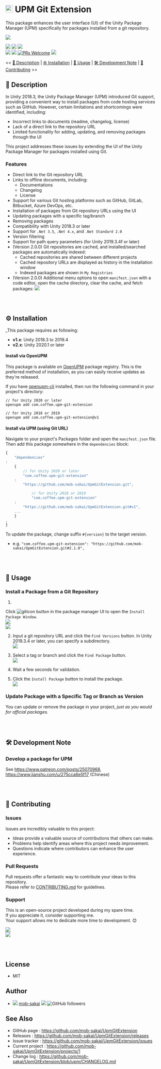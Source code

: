# <img src="https://git-scm.com/images/logos/downloads/Git-Icon-1788C.svg" height="24px" > UPM Git Extension

This package enhances the user interface (UI) of the Unity Package Manager (UPM) specifically for packages installed
from a git repository.

![](https://user-images.githubusercontent.com/12690315/60764681-20c28380-a0c9-11e9-9c3c-75e3d4e0279e.png)

[![](https://img.shields.io/npm/v/com.coffee.upm-git-extension?label=openupm&registry_uri=https://package.openupm.com)](https://openupm.com/packages/com.coffee.upm-git-extension/)
[![](https://img.shields.io/github/v/release/mob-sakai/UpmGitExtension?include_prereleases)](https://github.com/mob-sakai/UpmGitExtension/releases)
[![](https://img.shields.io/github/license/mob-sakai/UpmGitExtension.svg)](https://github.com/mob-sakai/UpmGitExtension/blob/upm/LICENSE.txt)  
![](https://img.shields.io/badge/Unity-2018.3+-57b9d3.svg?style=flat&logo=unity)
![](https://github.com/mob-sakai/UpmGitExtension/actions/workflows/test.yml/badge.svg?branch=develop)
[![PRs Welcome](https://img.shields.io/badge/PRs-welcome-orange.svg)](http://makeapullrequest.com)
[![](https://img.shields.io/twitter/follow/mob_sakai.svg?label=Follow&style=social)](https://twitter.com/intent/follow?screen_name=mob_sakai)

<< [📝 Description](#-description) | [⚙ Installation](#-installation) | [🚀 Usage](#-usage) | [🛠 Development Note](#-development-note) | [🤝 Contributing](#-contributing) >>

## 📝 Description

In Unity 2018.3, the Unity Package Manager (UPM) introduced Git support, providing a convenient way to install packages
from code hosting services such as GitHub. However, certain limitations and shortcomings were identified, including:

- Incorrect links to documents (readme, changelog, license)
- Lack of a direct link to the repository URL
- Limited functionality for adding, updating, and removing packages through the UI

This project addresses these issues by extending the UI of the Unity Package Manager for packages installed using Git.

### Features

- Direct link to the Git repository URL
- Links to offline documents, including:
    - Documentations
    - Changelog
    - License
- Support for various Git hosting platforms such as GitHub, GitLab, Bitbucket, Azure DevOps, etc.
- Installation of packages from Git repository URLs using the UI
- Updating packages with a specific tag/branch
- Removing packages
- Compatibility with Unity 2018.3 or later
- Support for `.Net 3.5`, `.Net 4.x`, and `.Net Standard 2.0`
- Version filtering
- Support for path query parameters (for Unity 2019.3.4f or later)
- (Version 2.0.0) Git repositories are cached, and installed/searched packages are automatically indexed:
    - Cached repositories are shared between different projects
    - Cached repository URLs are displayed as history in the installation window
    - Indexed packages are shown in `My Registries`
- (Version 2.0.0) Additional menu options to open `manifest.json` with a code editor, open the cache directory, clear
  the cache, and fetch packages:
  ![](https://user-images.githubusercontent.com/12690315/169232173-943ee8cf-9d18-435d-aea2-3fdd16538cf7.png)

<br><br>

## ⚙ Installation

_This package requires as following:

- **v1.x**: Unity 2018.3 to 2019.4
- **v2.x**: Unity 2020.1 or later

#### Install via OpenUPM

This package is available on [OpenUPM](https://openupm.com) package registry.
This is the preferred method of installation, as you can easily receive updates as they're released.

If you have [openupm-cli](https://github.com/openupm/openupm-cli) installed, then run the following command in your
project's directory:

```
// for Unity 2020 or later
openupm add com.coffee.upm-git-extension

// for Unity 2018 or 2019
openupm add com.coffee.upm-git-extension@v1 
```

#### Install via UPM (using Git URL)

Navigate to your project's Packages folder and open the `manifest.json` file. Then add this package somewhere in
the `dependencies` block:

```js
{
    "dependencies"
:
    {
        // for Unity 2020 or later
        "com.coffee.upm-git-extension"
    :
        "https://github.com/mob-sakai/UpmGitExtension.git",

            // for Unity 2018 or 2019
            "com.coffee.upm-git-extension"
    :
        "https://github.com/mob-sakai/UpmGitExtension.git#v1",
    ...
    }
,
}
```

To update the package, change suffix `#{version}` to the target version.

* e.g. `"com.coffee.upm-git-extension": "https://github.com/mob-sakai/UpmGitExtension.git#2.1.0",`

<br><br>

## 🚀 Usage

### Install a Package from a Git Repository

1.
Click ![giticon](https://user-images.githubusercontent.com/12690315/60764763-7fd4c800-a0ca-11e9-957b-ca68e3ca6123.png)
button in the package manager UI to open the `Install Package Window`.  
![](https://user-images.githubusercontent.com/12690315/60766233-dbf71680-a0e1-11e9-8303-fbd790e9e35b.png)  
![](https://user-images.githubusercontent.com/12690315/60764768-91b66b00-a0ca-11e9-9ccd-9fef88c77d5e.png)

2. Input a git repository URL and click the `Find Versions` button. In Unity 2019.3.4 or later, you can specify a
   subdirectory.  
   ![](https://user-images.githubusercontent.com/12690315/60766258-4314cb00-a0e2-11e9-91f8-3aad514450bc.png)

3. Select a tag or branch and click the `Find Package` button.  
   ![](https://user-images.githubusercontent.com/12690315/60766257-4314cb00-a0e2-11e9-8b2e-23efc50ded72.png)

4. Wait a few seconds for validation.

5. Click the `Install Package` button to install the package.  
   ![](https://user-images.githubusercontent.com/12690315/60766259-4314cb00-a0e2-11e9-9b89-0bc0d4f71517.png)

### Update Package with a Specific Tag or Branch as Version

You can update or remove the package in your project, _just as you would for official packages._

<br><br>

## 🛠 Development Note

### Develop a package for UPM

See https://www.patreon.com/posts/25070968, https://www.jianshu.com/u/275cca6e5f17 (Chinese)

<br><br>

## 🤝 Contributing

### Issues

Issues are incredibly valuable to this project:

- Ideas provide a valuable source of contributions that others can make.
- Problems help identify areas where this project needs improvement.
- Questions indicate where contributors can enhance the user experience.

### Pull Requests

Pull requests offer a fantastic way to contribute your ideas to this repository.  
Please refer to [CONTRIBUTING.md](/../../blob/main/CONTRIBUTING.md) for guidelines.

### Support

This is an open-source project developed during my spare time.  
If you appreciate it, consider supporting me.  
Your support allows me to dedicate more time to development. 😊

[![](https://user-images.githubusercontent.com/12690315/50731629-3b18b480-11ad-11e9-8fad-4b13f27969c1.png)](https://www.patreon.com/join/2343451?)  
[![](https://user-images.githubusercontent.com/12690315/66942881-03686280-f085-11e9-9586-fc0b6011029f.png)](https://github.com/users/mob-sakai/sponsorship)

<br><br>

## License

* MIT

## Author

* ![](https://user-images.githubusercontent.com/12690315/96986908-434a0b80-155d-11eb-8275-85138ab90afa.png) [mob-sakai](https://github.com/mob-sakai) [![](https://img.shields.io/twitter/follow/mob_sakai.svg?label=Follow&style=social)](https://twitter.com/intent/follow?screen_name=mob_sakai) ![GitHub followers](https://img.shields.io/github/followers/mob-sakai?style=social)

## See Also

- GitHub page : https://github.com/mob-sakai/UpmGitExtension
- Releases : https://github.com/mob-sakai/UpmGitExtension/releases
- Issue tracker : https://github.com/mob-sakai/UpmGitExtension/issues
- Current project : https://github.com/mob-sakai/UpmGitExtension/projects/1
- Change log : https://github.com/mob-sakai/UpmGitExtension/blob/upm/CHANGELOG.md
